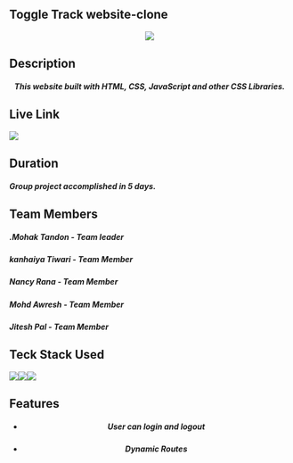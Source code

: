 
## Toggle Track website-clone 
<p align='center'>
<img src='https://awresh.github.io/img/portfolio/thumb/ToggleTrackclone.png'>
 </p>
 
 ## Description
   
 <h5 align='center'>This website built with HTML, CSS, JavaScript and other CSS Libraries.</p>
 
 ## Live Link
 
 <a href='https://toggltrackclone.netlify.app/'>
 <img src='https://img.shields.io/badge/Netlify-00C7B7?style=for-the-badge&logo=netlify&logoColor=white' />
 </a>
  
 ## Duration
 
<h5>
 Group project accomplished in 5 days.
</h5>

## Team Members
<div>
 <h5>.Mohak Tandon - Team leader</h5>
 <h5>kanhaiya Tiwari - Team Member</h5>
 <h5>Nancy Rana - Team Member</h5>
 <h5>Mohd Awresh - Team Member</h5>
 <h5>Jitesh Pal - Team Member</h5>
 
</div>
 
 
 ## Teck Stack Used
 
 <div align='center' style="display: flex;">
  <img src="https://img.shields.io/badge/HTML5-E34F26?style=for-the-badge&logo=html5&logoColor=white" />
  <img src="https://img.shields.io/badge/CSS3-1572B6?style=for-the-badge&logo=css3&logoColor=white" />
  <img src="https://img.shields.io/badge/JavaScript-323330?style=for-the-badge&logo=javascript&logoColor=F7DF1E" />
</div>


## Features

<ul align='center'>
 
 <li>
  <h5>User can login and logout</h5>
 </li>
 <li>
  <h5>Dynamic Routes</h5>
  </li>
</ul>

